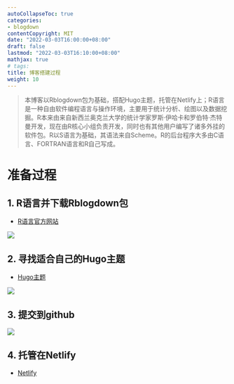 ```yaml
---
autoCollapseToc: true
categories:
- blogdown
contentCopyright: MIT
date: "2022-03-03T16:00:00+08:00"
draft: false
lastmod: "2022-03-03T16:10:00+08:00"
mathjax: true
# tags:
title: 博客搭建过程
weight: 10
---
```


> 本博客以Rblogdown包为基础，搭配Hugo主题，托管在Netlify上；R语言是一种自由软件编程语言与操作环境，主要用于统计分析、绘图以及数据挖掘。R本来由来自新西兰奥克兰大学的统计学家罗斯·伊哈卡和罗伯特·杰特曼开发，现在由R核心小组负责开发，同时也有其他用户编写了诸多外挂的软件包。R以S语言为基础，其语法来自Scheme。R的后台程序大多由C语言、FORTRAN语言和R自己写成。

# 准备过程

## 1. R语言并下载Rblogdown包

* [R语言官方网站](https://www.r-project.org/)

![](/20220303/Rlanguages.png)

## 2. 寻找适合自己的Hugo主题

* [Hugo主题](https://www.gohugo.org/theme/)

![](/20220303/Hugo.jpg)

## 3. 提交到github

![](/20220303/Blog.jpg)

## 4. 托管在Netlify

* [Netlify](https://app.netlify.com/)
